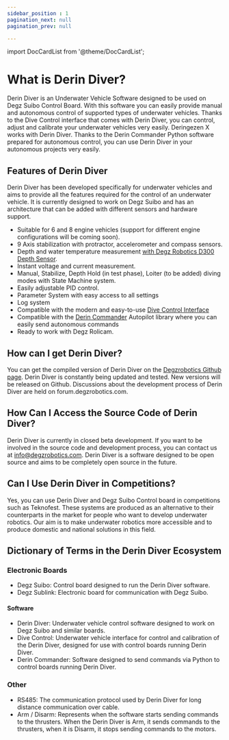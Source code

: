 ```yaml
---
sidebar_position : 1
pagination_next: null
pagination_prev: null

---
```

import DocCardList from '@theme/DocCardList';

# What is Derin Diver?

Derin Diver is an Underwater Vehicle Software designed to be used on Degz Suibo Control Board. With this software you can easily provide manual and autonomous control of supported types of underwater vehicles. Thanks to the Dive Control interface that comes with Derin Diver, you can control, adjust and calibrate your underwater vehicles very easily. Deringezen X works with Derin Diver. Thanks to the Derin Commander Python software prepared for autonomous control, you can use Derin Diver in your autonomous projects very easily.

## Features of Derin Diver

Derin Diver has been developed specifically for underwater vehicles and aims to provide all the features required for the control of an underwater vehicle. It is currently designed to work on Degz Suibo and has an architecture that can be added with different sensors and hardware support.

- Suitable for 6 and 8 engine vehicles (support for different engine configurations will be coming soon).
- 9 Axis stabilization with protractor, accelerometer and compass sensors.
- Depth and water temperature measurement [with Degz Robotics D300 Depth Sensor](https://degzrobotics.com/product/derinlik-ve-sicaklik-sensoru/).
- Instant voltage and current measurement.
- Manual, Stabilize, Depth Hold (in test phase), Loiter (to be added) diving modes with State Machine system.
- Easily adjustable PID control.
- Parameter System with easy access to all settings
- Log system
- Compatible with the modern and easy-to-use [Dive Control Interface](https://github.com/degzrobotics/Dive-Control)
- Compatible with the [Derin Commander](https://github.com/degzrobotics/DerinCommander) Autopilot library where you can easily send autonomous commands
- Ready to work with Degz Rolicam.

## How can I get Derin Diver?

You can get the compiled version of Derin Diver on the [Degzrobotics Github page](https://github.com/degzrobotics/Derin-Diver). Derin Diver is constantly being updated and tested. New versions will be released on Github. Discussions about the development process of Derin Diver are held on forum.degzrobotics.com.

## How Can I Access the Source Code of Derin Diver?

Derin Diver is currently in closed beta development. If you want to be involved in the source code and development process, you can contact us at info@degzrobotics.com. Derin Diver is a software designed to be open source and aims to be completely open source in the future.

## Can I Use Derin Diver in Competitions?

Yes, you can use Derin Diver and Degz Suibo Control board in competitions such as Teknofest. These systems are produced as an alternative to their counterparts in the market for people who want to develop underwater robotics. Our aim is to make underwater robotics more accessible and to produce domestic and national solutions in this field.

## Dictionary of Terms in the Derin Diver Ecosystem

### Electronic Boards

- Degz Suibo: Control board designed to run the Derin Diver software.
- Degz Sublink: Electronic board for communication with Degz Suibo.

#### Software

- Derin Diver: Underwater vehicle control software designed to work on Degz Suibo and similar boards.
- Dive Control: Underwater vehicle interface for control and calibration of the Derin Diver, designed for use with control boards running Derin Diver.
- Derin Commander: Software designed to send commands via Python to control boards running Derin Diver.

### Other

- RS485: The communication protocol used by Derin Diver for long distance communication over cable.
- Arm / Disarm: Represents when the software starts sending commands to the thrusters. When the Derin Diver is Arm, it sends commands to the thrusters, when it is Disarm, it stops sending commands to the motors.

<DocCardList />
